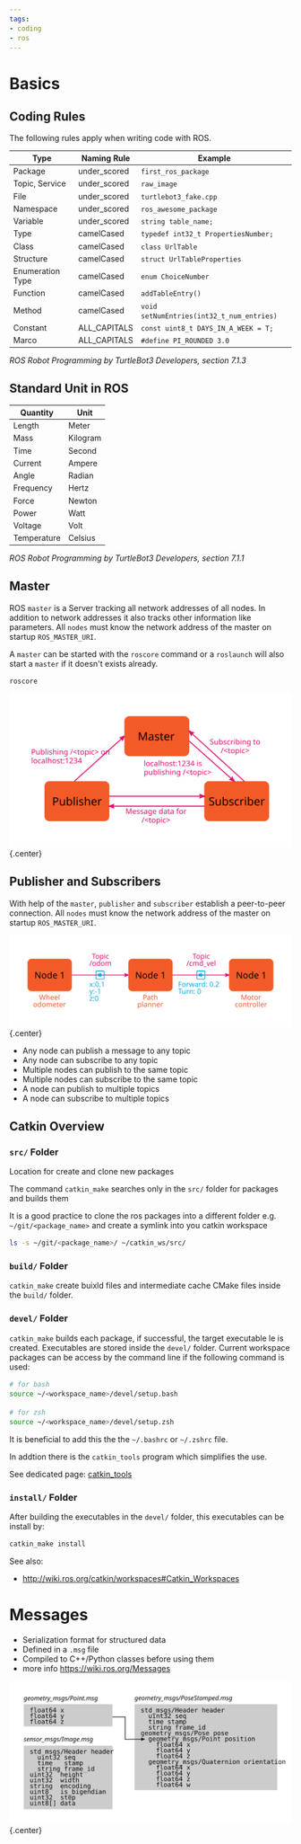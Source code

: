 ```yaml
---
tags:
- coding
- ros
---
```

# Basics
## Coding Rules

The following rules apply when writing code with ROS.

| Type             | Naming Rule    | Example |
| ---------------- | -------------- | ------------------------------------------- |
| Package          | under_scored   | `first_ros_package` |
| Topic, Service   | under_scored   | `raw_image` |
| File             | under_scored   | `turtlebot3_fake.cpp` |
| Namespace        | under_scored   | `ros_awesome_package` |
| Variable         | under_scored   | `string table_name;` |
| Type             | camelCased     | `typedef int32_t PropertiesNumber;` |
| Class            | camelCased     | `class UrlTable` |
| Structure        | camelCased     | `struct UrlTableProperties` |
| Enumeration Type | camelCased     | `enum ChoiceNumber` |
| Function         | camelCased     | `addTableEntry()` |
| Method           | camelCased     | `void setNumEntries(int32_t_num_entries)` |
| Constant         | ALL_CAPITALS   | `const uint8_t DAYS_IN_A_WEEK = T;` |
| Marco            | ALL_CAPITALS   | `#define PI_ROUNDED 3.0` |
_ROS Robot Programming by TurtleBot3 Developers, section 7.1.3_
## Standard Unit in ROS

| Quantity      | Unit |
| ------------- | ---------- |
| Length        | Meter |
| Mass          | Kilogram |
| Time          | Second |
| Current       | Ampere |
| Angle         | Radian |
| Frequency     | Hertz |
| Force         | Newton |
| Power         | Watt |
| Voltage       | Volt |
| Temperature   | Celsius |
_ROS Robot Programming by TurtleBot3 Developers, section 7.1.1_

## Master

ROS `master` is a Server tracking all network addresses of all nodes. In addition to network addresses it also tracks other information like parameters. All `nodes` must know the network address of the master on startup `ROS_MASTER_URI`.

A `master` can be started with the `roscore` command or a `roslaunch` will also start a `master` if it doesn't exists already.

``` bash
roscore
```

![ROS Master Publisher Slave](img/ros-master_publisher_subscriber.svg){.center}

## Publisher and Subscribers

With help of the `master`, `publisher` and `subscriber` establish a peer-to-peer connection. All `nodes` must know the network address of the master on startup `ROS_MASTER_URI`.

![ROS Publisher Slave](img/ros-publisher_subscriber.svg){.center}

- Any node can publish a message to any topic
- Any node can subscribe to any topic
- Multiple nodes can publish to the same topic
- Multiple nodes can subscribe to the same topic
- A node can publish to multiple topics
- A node can subscribe to multiple topics

## Catkin Overview

### `src/` Folder

Location for create and clone new packages

The command `catkin_make` searches only in the `src/` folder for packages and builds them

It is a good practice to clone the ros packages into a different folder e.g. `~/git/<package_name>` and create a symlink into you catkin workspace

``` bash
ls -s ~/git/<package_name>/ ~/catkin_ws/src/
```

### `build/` Folder

`catkin_make` create buixld files and intermediate cache CMake files inside the `build/` folder.

### `devel/` Folder

`catkin_make` builds each package, if successful, the target executable le is created. Executables are stored inside the `devel/` folder. Current workspace packages can be access by the command line if the following command is used:

``` bash
# for bash
source ~/<workspace_name>/devel/setup.bash

# for zsh
source ~/<workspace_name>/devel/setup.zsh
```

It is beneficial to add this the the `~/.bashrc` or `~/.zshrc` file.

In addtion there is the `catkin_tools` program which simplifies the use.

See dedicated page: [catkin_tools](./catkin_tools.md)

### `install/` Folder

After building the executables in the `devel/` folder, this executables can be install by:

``` bash
catkin_make install
```

See also:

- <http://wiki.ros.org/catkin/workspaces#Catkin_Workspaces>

# Messages

- Serialization format for structured data
- Defined in a `.msg` file
- Compiled to C++/Python classes before using them
- more info <https://wiki.ros.org/Messages>

![](img/ros-messages-1.svg){.center}
